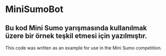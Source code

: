 # MiniSumoBot

Bu kod Mini Sumo yarışmasında kullanılmak üzere bir örnek teşkil etmesi için yazılmıştır.
---
This code was written as an example for use in the Mini Sumo competition.
